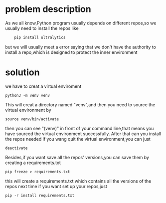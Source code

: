 # problem  description
  As we all know,Python program usually depends on different repos,so we usually need to install the repos like
```python
    pip install ultralytics
```
but we will usually meet a error saying that we don't have the  authority to install a repo,which is designed to protect the inner  environment

# solution
we have to creat a virtual enviroment

    python3 -m venv venv
This will creat a directory named "venv",and then you need to source the virtual environment by 

    source venv/bin/activate

then you can see "(venv)" in front of your command line,that means you have sourced the virtual environment  successfully.
After that can you install the repos needed
if you wang quit the virtual environment,you can just

    deactivate
Besides,if you want save all the repos' versions,you can save them by creating a requirements.txt

    pip freeze > requirements.txt
this will create a requirements.txt which contains all the versions of the repos
next time if you want set up your repos,just

    pip -r install requirements.txt
